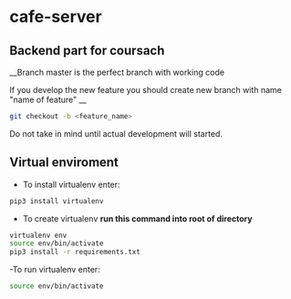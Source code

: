 # cafe-server

## Backend part for coursach

__Branch master is the perfect branch with working code

If you develop the new feature you should create new branch with name "name of feature" __

```bash
git checkout -b <feature_name>
```

Do not take in mind until actual development will started.

## Virtual enviroment

- To install virtualenv enter:
 
```bash
pip3 install virtualenv
```

- To create virtualenv __run this command into root of directory__
```bash
virtualenv env
source env/bin/activate
pip3 install -r requirements.txt
```

-To run virtualenv enter:
```bash
source env/bin/activate
```
